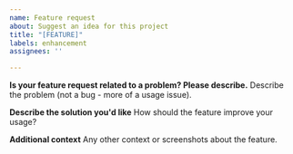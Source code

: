 ```yaml
---
name: Feature request
about: Suggest an idea for this project
title: "[FEATURE]"
labels: enhancement
assignees: ''

---
```


**Is your feature request related to a problem? Please describe.**
Describe the problem (not a bug - more of a usage issue).

**Describe the solution you'd like**
How should the feature improve your usage?

**Additional context**
Any other context or screenshots about the feature.
